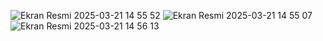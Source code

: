 ![Ekran Resmi 2025-03-21 14 55 52](https://github.com/user-attachments/assets/4fbc6c2b-aee7-4b0b-9d90-7a73167b99de)
![Ekran Resmi 2025-03-21 14 55 07](https://github.com/user-attachments/assets/a3a09a75-3a6c-4a3c-bcf2-736e7e4570e9)
![Ekran Resmi 2025-03-21 14 56 13](https://github.com/user-attachments/assets/9d926604-88a1-41ad-bae3-8d2420aaa17b)
